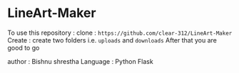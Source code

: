 # LineArt-Maker


To use this repository :
clone : ```https://github.com/clear-312/LineArt-Maker```
Create : create two folders i.e. ```uploads``` and ```downloads```
After that you are good to go 


author : Bishnu shrestha
Language : Python Flask
